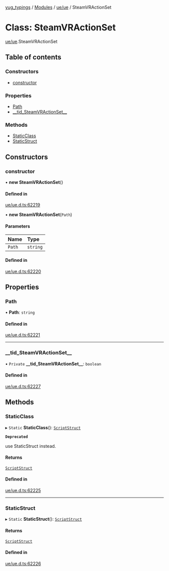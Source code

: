 [yug_typings](../README.md) / [Modules](../modules.md) / [ue/ue](../modules/ue_ue.md) / SteamVRActionSet

# Class: SteamVRActionSet

[ue/ue](../modules/ue_ue.md).SteamVRActionSet

## Table of contents

### Constructors

- [constructor](ue_ue.SteamVRActionSet.md#constructor)

### Properties

- [Path](ue_ue.SteamVRActionSet.md#path)
- [\_\_tid\_SteamVRActionSet\_\_](ue_ue.SteamVRActionSet.md#__tid_steamvractionset__)

### Methods

- [StaticClass](ue_ue.SteamVRActionSet.md#staticclass)
- [StaticStruct](ue_ue.SteamVRActionSet.md#staticstruct)

## Constructors

### constructor

• **new SteamVRActionSet**()

#### Defined in

[ue/ue.d.ts:62219](https://github.com/YugMetaverse/yug_typings/blob/b7d9b19/ue/ue.d.ts#L62219)

• **new SteamVRActionSet**(`Path`)

#### Parameters

| Name | Type |
| :------ | :------ |
| `Path` | `string` |

#### Defined in

[ue/ue.d.ts:62220](https://github.com/YugMetaverse/yug_typings/blob/b7d9b19/ue/ue.d.ts#L62220)

## Properties

### Path

• **Path**: `string`

#### Defined in

[ue/ue.d.ts:62221](https://github.com/YugMetaverse/yug_typings/blob/b7d9b19/ue/ue.d.ts#L62221)

___

### \_\_tid\_SteamVRActionSet\_\_

• `Private` **\_\_tid\_SteamVRActionSet\_\_**: `boolean`

#### Defined in

[ue/ue.d.ts:62227](https://github.com/YugMetaverse/yug_typings/blob/b7d9b19/ue/ue.d.ts#L62227)

## Methods

### StaticClass

▸ `Static` **StaticClass**(): [`ScriptStruct`](ue_ue.ScriptStruct.md)

**`Deprecated`**

use StaticStruct instead.

#### Returns

[`ScriptStruct`](ue_ue.ScriptStruct.md)

#### Defined in

[ue/ue.d.ts:62225](https://github.com/YugMetaverse/yug_typings/blob/b7d9b19/ue/ue.d.ts#L62225)

___

### StaticStruct

▸ `Static` **StaticStruct**(): [`ScriptStruct`](ue_ue.ScriptStruct.md)

#### Returns

[`ScriptStruct`](ue_ue.ScriptStruct.md)

#### Defined in

[ue/ue.d.ts:62226](https://github.com/YugMetaverse/yug_typings/blob/b7d9b19/ue/ue.d.ts#L62226)
